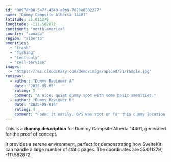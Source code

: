 ```yaml
---
id: "08978b98-547f-4540-a9b9-7828e0582227"
name: "Dummy Campsite Alberta 14401"
latitude: 55.011279
longitude: -111.582872
continent: "north-america"
country: "canada"
region: "alberta"
amenities:
  - "trash"
  - "fishing"
  - "tent-only"
  - "cell-service"
images:
  - "https://res.cloudinary.com/demo/image/upload/v1/sample.jpg"
reviews:
  - author: "Dummy Reviewer A"
    date: "2025-05-05"
    rating: 5
    comment: "A nice, quiet dummy spot with some basic amenities."
  - author: "Dummy Reviewer B"
    date: "2025-09-016"
    rating: 4
    comment: "Found it easily. GPS was spot on for this dummy location."
---
```


This is a **dummy description** for Dummy Campsite Alberta 14401, generated for the proof of concept.

It provides a serene environment, perfect for demonstrating how SvelteKit can handle a large number of static pages. The coordinates are 55.011279, -111.582872.
